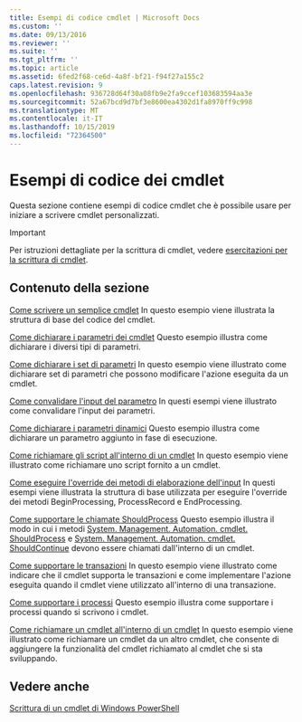 ```yaml
---
title: Esempi di codice cmdlet | Microsoft Docs
ms.custom: ''
ms.date: 09/13/2016
ms.reviewer: ''
ms.suite: ''
ms.tgt_pltfrm: ''
ms.topic: article
ms.assetid: 6fed2f68-ce6d-4a8f-bf21-f94f27a155c2
caps.latest.revision: 9
ms.openlocfilehash: 936728d64f30a08fb9e2fa9ccef103683594aa3e
ms.sourcegitcommit: 52a67bcd9d7bf3e8600ea4302d1fa8970ff9c998
ms.translationtype: MT
ms.contentlocale: it-IT
ms.lasthandoff: 10/15/2019
ms.locfileid: "72364500"
---
```

# <a name="examples-of-cmdlet-code"></a>Esempi di codice dei cmdlet

Questa sezione contiene esempi di codice cmdlet che è possibile usare per iniziare a scrivere cmdlet personalizzati.

> [!IMPORTANT]
> Per istruzioni dettagliate per la scrittura di cmdlet, vedere [esercitazioni per la scrittura di cmdlet](./tutorials-for-writing-cmdlets.md).

## <a name="in-this-section"></a>Contenuto della sezione

[Come scrivere un semplice cmdlet](./how-to-write-a-simple-cmdlet.md) In questo esempio viene illustrata la struttura di base del codice del cmdlet.

[Come dichiarare i parametri dei cmdlet](./how-to-declare-cmdlet-parameters.md) Questo esempio illustra come dichiarare i diversi tipi di parametri.

[Come dichiarare i set di parametri](./how-to-declare-parameter-sets.md) In questo esempio viene illustrato come dichiarare set di parametri che possono modificare l'azione eseguita da un cmdlet.

[Come convalidare l'input del parametro](./how-to-validate-parameter-input.md) In questi esempi viene illustrato come convalidare l'input dei parametri.

[Come dichiarare i parametri dinamici](./how-to-declare-dynamic-parameters.md) Questo esempio illustra come dichiarare un parametro aggiunto in fase di esecuzione.

[Come richiamare gli script all'interno di un cmdlet](./how-to-invoke-scripts-within-a-cmdlet.md) In questo esempio viene illustrato come richiamare uno script fornito a un cmdlet.

[Come eseguire l'override dei metodi di elaborazione dell'input](./how-to-override-input-processing-methods.md) In questi esempi viene illustrata la struttura di base utilizzata per eseguire l'override dei metodi BeginProcessing, ProcessRecord e EndProcessing.

[Come supportare le chiamate ShouldProcess](./how-to-request-confirmations.md) Questo esempio illustra il modo in cui i metodi [System. Management. Automation. cmdlet. ShouldProcess](/dotnet/api/System.Management.Automation.Cmdlet.ShouldProcess) e [System. Management. Automation. cmdlet. ShouldContinue](/dotnet/api/System.Management.Automation.Cmdlet.ShouldContinue) devono essere chiamati dall'interno di un cmdlet.

[Come supportare le transazioni](./how-to-support-transactions.md) In questo esempio viene illustrato come indicare che il cmdlet supporta le transazioni e come implementare l'azione eseguita quando il cmdlet viene utilizzato all'interno di una transazione.

[Come supportare i processi](./how-to-support-jobs.md) Questo esempio illustra come supportare i processi quando si scrivono i cmdlet.

[Come richiamare un cmdlet all'interno di un cmdlet](./how-to-invoke-a-cmdlet-from-within-a-cmdlet.md) In questo esempio viene illustrato come richiamare un cmdlet da un altro cmdlet, che consente di aggiungere la funzionalità del cmdlet richiamato al cmdlet che si sta sviluppando.

## <a name="see-also"></a>Vedere anche

[Scrittura di un cmdlet di Windows PowerShell](./writing-a-windows-powershell-cmdlet.md)
